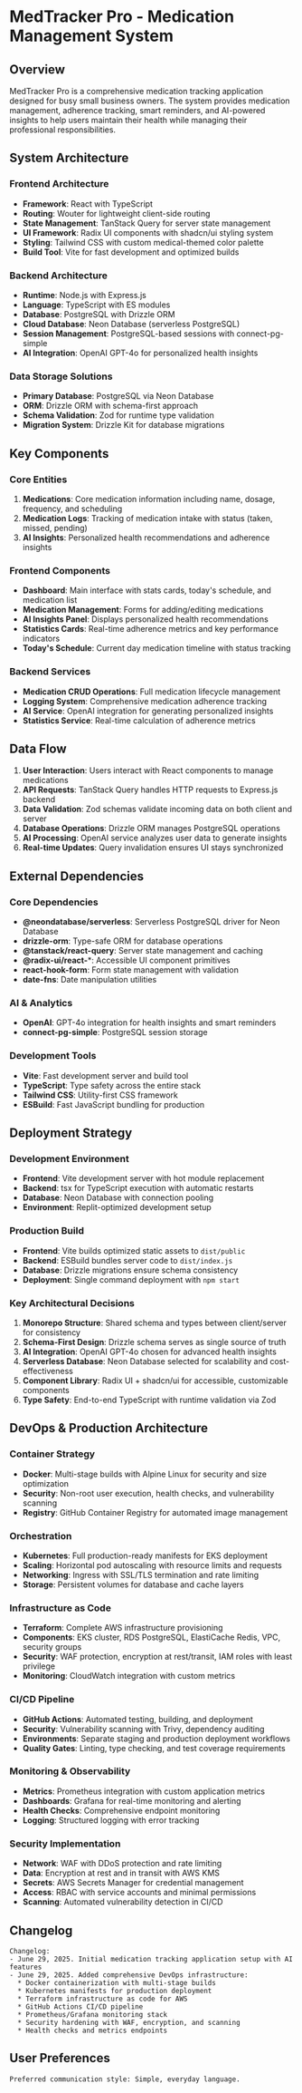 # MedTracker Pro - Medication Management System

## Overview

MedTracker Pro is a comprehensive medication tracking application designed for busy small business owners. The system provides medication management, adherence tracking, smart reminders, and AI-powered insights to help users maintain their health while managing their professional responsibilities.

## System Architecture

### Frontend Architecture
- **Framework**: React with TypeScript
- **Routing**: Wouter for lightweight client-side routing
- **State Management**: TanStack Query for server state management
- **UI Framework**: Radix UI components with shadcn/ui styling system
- **Styling**: Tailwind CSS with custom medical-themed color palette
- **Build Tool**: Vite for fast development and optimized builds

### Backend Architecture
- **Runtime**: Node.js with Express.js
- **Language**: TypeScript with ES modules
- **Database**: PostgreSQL with Drizzle ORM
- **Cloud Database**: Neon Database (serverless PostgreSQL)
- **Session Management**: PostgreSQL-based sessions with connect-pg-simple
- **AI Integration**: OpenAI GPT-4o for personalized health insights

### Data Storage Solutions
- **Primary Database**: PostgreSQL via Neon Database
- **ORM**: Drizzle ORM with schema-first approach
- **Schema Validation**: Zod for runtime type validation
- **Migration System**: Drizzle Kit for database migrations

## Key Components

### Core Entities
1. **Medications**: Core medication information including name, dosage, frequency, and scheduling
2. **Medication Logs**: Tracking of medication intake with status (taken, missed, pending)
3. **AI Insights**: Personalized health recommendations and adherence insights

### Frontend Components
- **Dashboard**: Main interface with stats cards, today's schedule, and medication list
- **Medication Management**: Forms for adding/editing medications
- **AI Insights Panel**: Displays personalized health recommendations
- **Statistics Cards**: Real-time adherence metrics and key performance indicators
- **Today's Schedule**: Current day medication timeline with status tracking

### Backend Services
- **Medication CRUD Operations**: Full medication lifecycle management
- **Logging System**: Comprehensive medication adherence tracking
- **AI Service**: OpenAI integration for generating personalized insights
- **Statistics Service**: Real-time calculation of adherence metrics

## Data Flow

1. **User Interaction**: Users interact with React components to manage medications
2. **API Requests**: TanStack Query handles HTTP requests to Express.js backend
3. **Data Validation**: Zod schemas validate incoming data on both client and server
4. **Database Operations**: Drizzle ORM manages PostgreSQL operations
5. **AI Processing**: OpenAI service analyzes user data to generate insights
6. **Real-time Updates**: Query invalidation ensures UI stays synchronized

## External Dependencies

### Core Dependencies
- **@neondatabase/serverless**: Serverless PostgreSQL driver for Neon Database
- **drizzle-orm**: Type-safe ORM for database operations
- **@tanstack/react-query**: Server state management and caching
- **@radix-ui/react-***: Accessible UI component primitives
- **react-hook-form**: Form state management with validation
- **date-fns**: Date manipulation utilities

### AI & Analytics
- **OpenAI**: GPT-4o integration for health insights and smart reminders
- **connect-pg-simple**: PostgreSQL session storage

### Development Tools
- **Vite**: Fast development server and build tool
- **TypeScript**: Type safety across the entire stack
- **Tailwind CSS**: Utility-first CSS framework
- **ESBuild**: Fast JavaScript bundling for production

## Deployment Strategy

### Development Environment
- **Frontend**: Vite development server with hot module replacement
- **Backend**: tsx for TypeScript execution with automatic restarts
- **Database**: Neon Database with connection pooling
- **Environment**: Replit-optimized development setup

### Production Build
- **Frontend**: Vite builds optimized static assets to `dist/public`
- **Backend**: ESBuild bundles server code to `dist/index.js`
- **Database**: Drizzle migrations ensure schema consistency
- **Deployment**: Single command deployment with `npm start`

### Key Architectural Decisions

1. **Monorepo Structure**: Shared schema and types between client/server for consistency
2. **Schema-First Design**: Drizzle schema serves as single source of truth
3. **AI Integration**: OpenAI GPT-4o chosen for advanced health insights
4. **Serverless Database**: Neon Database selected for scalability and cost-effectiveness
5. **Component Library**: Radix UI + shadcn/ui for accessible, customizable components
6. **Type Safety**: End-to-end TypeScript with runtime validation via Zod

## DevOps & Production Architecture

### Container Strategy
- **Docker**: Multi-stage builds with Alpine Linux for security and size optimization
- **Security**: Non-root user execution, health checks, and vulnerability scanning
- **Registry**: GitHub Container Registry for automated image management

### Orchestration
- **Kubernetes**: Full production-ready manifests for EKS deployment
- **Scaling**: Horizontal pod autoscaling with resource limits and requests
- **Networking**: Ingress with SSL/TLS termination and rate limiting
- **Storage**: Persistent volumes for database and cache layers

### Infrastructure as Code
- **Terraform**: Complete AWS infrastructure provisioning
- **Components**: EKS cluster, RDS PostgreSQL, ElastiCache Redis, VPC, security groups
- **Security**: WAF protection, encryption at rest/transit, IAM roles with least privilege
- **Monitoring**: CloudWatch integration with custom metrics

### CI/CD Pipeline
- **GitHub Actions**: Automated testing, building, and deployment
- **Security**: Vulnerability scanning with Trivy, dependency auditing
- **Environments**: Separate staging and production deployment workflows
- **Quality Gates**: Linting, type checking, and test coverage requirements

### Monitoring & Observability
- **Metrics**: Prometheus integration with custom application metrics
- **Dashboards**: Grafana for real-time monitoring and alerting
- **Health Checks**: Comprehensive endpoint monitoring
- **Logging**: Structured logging with error tracking

### Security Implementation
- **Network**: WAF with DDoS protection and rate limiting
- **Data**: Encryption at rest and in transit with AWS KMS
- **Secrets**: AWS Secrets Manager for credential management
- **Access**: RBAC with service accounts and minimal permissions
- **Scanning**: Automated vulnerability detection in CI/CD

## Changelog
```
Changelog:
- June 29, 2025. Initial medication tracking application setup with AI features
- June 29, 2025. Added comprehensive DevOps infrastructure:
  * Docker containerization with multi-stage builds
  * Kubernetes manifests for production deployment
  * Terraform infrastructure as code for AWS
  * GitHub Actions CI/CD pipeline
  * Prometheus/Grafana monitoring stack
  * Security hardening with WAF, encryption, and scanning
  * Health checks and metrics endpoints
```

## User Preferences
```
Preferred communication style: Simple, everyday language.
```